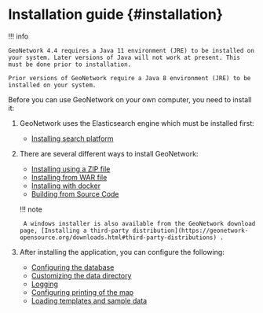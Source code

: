 # Installation guide {#installation}

!!! info

    GeoNetwork 4.4 requires a Java 11 environment (JRE) to be installed on your system. Later versions of Java will not work at present. This must be done prior to installation.

    Prior versions of GeoNetwork require a Java 8 environment (JRE) to be installed on your system.

Before you can use GeoNetwork on your own computer, you need to install it:

1. GeoNetwork uses the Elasticsearch engine which must be installed first:

    * [Installing search platform](installing-index.md)

2. There are several different ways to install GeoNetwork:

    *   [Installing using a ZIP file](installing-from-zip.md)
    *   [Installing from WAR file](installing-from-war-file.md)
    *   [Installing with docker](installing-with-docker.md)
    *   [Building from Source Code](installing-from-source-code.md)

    !!! note
    
        A windows installer is also available from the GeoNetwork download page, [Installing a third-party distribution](https://geonetwork-opensource.org/downloads.html#third-party-distributions) .


3. After installing the application, you can configure the following:

    -   [Configuring the database](configuring-database.md)
    -   [Customizing the data directory](customizing-data-directory.md)
    -   [Logging](logging.md)
    -   [Configuring printing of the map](map-print-setup.md)
    -   [Loading templates and sample data](loading-samples.md)
